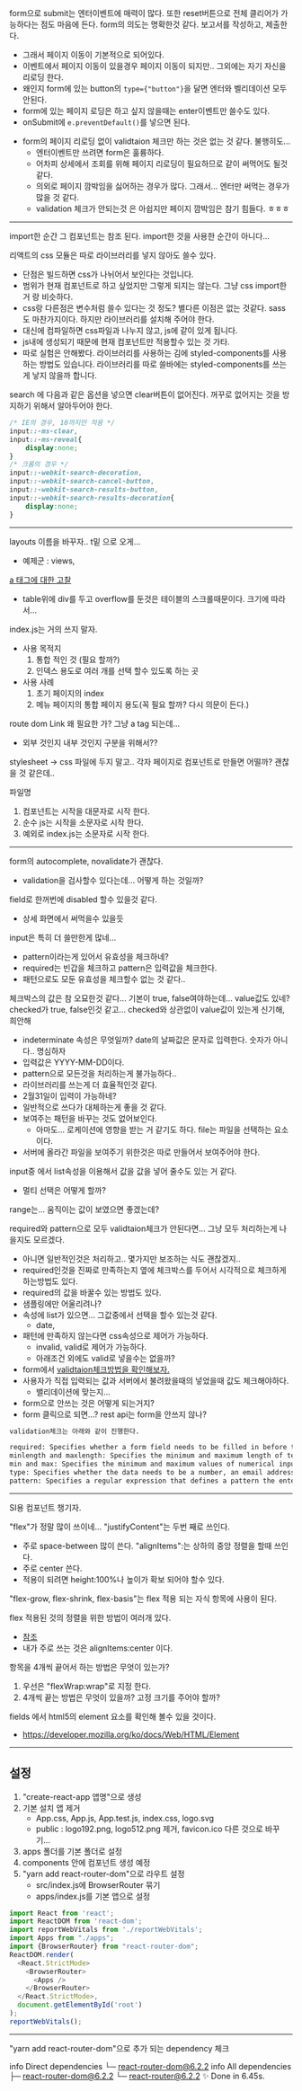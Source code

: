 
form으로 submit는 엔터이벤트에 매력이 많다.
또한 reset버튼으로 전체 클리어가 가능하다는 점도 마음에 든다.
form의 의도는 명확한것 같다. 보고서를 작성하고, 제출한다.
  - 그래서 페이지 이동이 기본적으로 되어있다. 
  - 이벤트에서 페이지 이동이 있을경우 페이지 이동이 되지만.. 그외에는 자기 자신을 리로딩 한다.
  - 왜인지 form에 있는 button의 `type={"button"}`을 달면 엔터와 벨리데이션 모두 안된다.
  - form에 있는 페이지 로딩은 하고 싶지 않을때는 enter이벤트만 쓸수도 있다.
  - onSubmit에 `e.preventDefault()`를 넣으면 된다.

* form의 페이지 리로딩 없이 validtaion 체크만 하는 것은 없는 것 같다. 불행히도...
  - 엔터이벤트만 쓰려면 form은 훌륭하다.
  - 어차피 상세에서 조회를 위해 페이지 리로딩이 필요하므로 같이 써먹어도 될것 같다.
  - 의외로 페이지 깜박임을 싫어하는 경우가 많다. 그래서... 엔터만 써먹는 경우가 많을 것 같다.
  - validation 체크가 안되는것 은 아쉽지만 페이지 깜박임은 참기 힘들다. ㅎㅎㅎ


---
import한 순간 그 컴포넌트는 참조 된다. import한 것을 사용한 순간이 아니다...

리액트의 css 모듈은 따로 라이브러리를 넣지 않아도 쓸수 있다.
  - 단점은 빌드하면 css가 나뉘어서 보인다는 것입니다.
  - 범위가 현재 컴포넌트로 하고 싶었지만 그렇게 되지는 않는다. 그냥 css import한거 랑 비슷하다.
  - css랑 다른점은 변수처럼 쓸수 있다는 것 정도? 별다른 이점은 없는 것같다.
sass도 마찬가지이다. 하지만 라이브러리를 설치해 주어야 한다.
  - 대신에 컴파일하면 css파일과 나누지 않고, js에 같이 있게 됩니다.
  - js내에 생성되기 때문에 현재 컴포넌트만 적용할수 있는 것 가타.
  - 따로 실험은 안해봤다.
라이브러리를 사용하는 김에 styled-components를 사용하는 방법도 있습니다.
라이브러리를 따로 쓸바에는 styled-components를 쓰는게 낳지 않을까 합니다.


search 에 다음과 같은 옵션을 넣으면 clear버튼이 없어진다.
꺼꾸로 없어지는 것을 방지하기 위해서 알아두어야 한다.
```css
/* IE의 경우, 10까지만 적용 */
input::-ms-clear,
input::-ms-reveal{
    display:none;
}
/* 크롬의 경우 */
input::-webkit-search-decoration,
input::-webkit-search-cancel-button,
input::-webkit-search-results-button,
input::-webkit-search-results-decoration{
    display:none;
}
```
---

layouts 이름을 바꾸자.. t밑 으로 오게... 
  - 예제군 : views, 

[a 태그에 대한 고찰](https://github.com/jsx-eslint/eslint-plugin-jsx-a11y/blob/HEAD/docs/rules/anchor-is-valid.md)

* table위에 div를 두고 overflow를 둔것은 테이블의 스크롤때문이다. 크기에 따라서... 

index.js는 거의 쓰지 말자.
  - 사용 목적지
    1. 통합 적인 것 (필요 할까?)
    2. 인덱스 용도로 여러 개를 선택 할수 있도록 하는 곳
  - 사용 사례
    1. 초기 페이지의 index
    2. 메뉴 페이지의 통합 페이지 용도(꼭 필요 할까? 다시 의문이 든다.)

route dom Link 왜 필요한 가? 그냥 a tag 되는데...
  - 외부 것인지 내부 것인지 구분을 위해서??

stylesheet -> css 파일에 두지 말고.. 각자 페이지로 컴포넌트로 만들면 어떨까? 괜찮을 것 같은데..

파일명
  1. 컴포넌트는 시작을 대문자로 시작 한다.
  2. 순수 js는 시작을 소문자로 시작 한다.
  3. 예외로 index.js는 소문자로 시작 한다.

---
form의 autocomplete, novalidate가 괜찮다.
  - validation을 검사할수 있다는데... 어떻게 하는 것일까?

field로 한꺼번에 disabled 할수 있을것 같다.
  - 상세 화면에서 써먹을수 있을듯


input은 특히 더 쓸만한게 많네...
  - pattern이라는게 있어서 유효성을 체크하네?
  - required는 빈갑을 체크하고 pattern은 입력값을 체크한다.
  - 패턴으로도 모둔 유효성을 체크할수 없는 것 같다..



체크박스의 값은 참 오묘한것 같다...
기본이 true, false여야하는데... value값도 있네?
checked가 true, false인것 같고... 
checked와 상관없이 value값이 있는게 신기해, 희안해
  - indeterminate 속성은 무엇일까? 
date의 날짜값은 문자로 입력한다. 숫자가 아니다.. 명심하자
  - 입력값은 YYYY-MM-DD이다. 
  - pattern으로 모든것을 처리하는게 불가능하다..
  - 라이브러리를 쓰는게 더 효율적인것 같다.
  - 2월31일이 입력이 가능하네?
  - 일반적으로 쓰다가 대체하는게 좋을 것 같다.
  - 보여주는 패턴을 바꾸는 것도 없어보인다.
    - 아마도... 로케이션에 영향을 받는 거 같기도 하다.
file는 파일을 선택하는 요소이다. 
  - 서버에 올라간 파일을 보여주기 위한것은 따로 만들어서 보여주어야 한다.

input중 에서 list속성을 이용해서 값을 값을 넣어 줄수도 있는 거 같다.
  - 멀티 선택은 어떻게 할까?

range는... 움직이는 값이 보였으면 좋겠는데?

required와 pattern으로 모두 validtaion체크가 안된다면...
그냥 모두 처리하는게 나을지도 모르겠다.
  - 아니면 일반적인것은 처리하고.. 몇가지만 보조하는 식도 괜찮겠지..
  - required인것을 진짜로 만족하는지 옆에 체크박스를 두어서 시각적으로 체크하게 하는방법도 있다. 
  - required의 값을 바꿀수 있는 방법도 있다.
  - 샘플링에만 어울리려나?
  - 속성에 list가 있으면... 그값중에서 선택을 할수 있는것 같다.
    - date, 
  - 패턴에 만족하지 않는다면 css속성으로 제어가 가능하다.
    - invalid, valid로 제어가 가능하다.
    - 아래조건 외에도 valid로 넣을수는 없을까?
  - form에서 [validtaion체크방법을 확인해보자.](https://developer.mozilla.org/en-US/docs/Learn/Forms/Form_validation)
  - 사용자가 직접 입력되는 값과 서버에서 불려왔을때의 넣었을때 값도 체크해야하다.
    - 밸리데이션에 맞는지...
  - form으로 안쓰는 것은 어떻게 되는거지?
  - form 클릭으로 되면...? rest api는 form을 안쓰지 않나?

```markdown
validation체크는 아래와 같이 진행한다.

required: Specifies whether a form field needs to be filled in before the form can be submitted.
minlength and maxlength: Specifies the minimum and maximum length of textual data (strings)
min and max: Specifies the minimum and maximum values of numerical input types
type: Specifies whether the data needs to be a number, an email address, or some other specific preset type.
pattern: Specifies a regular expression that defines a pattern the entered data needs to follow.
```

---

SI용 컴포넌트 챙기자.

"flex"가 정말 많이 쓰이네...
"justifyContent"는 두번 째로 쓰인다.
  - 주로 space-between 많이 쓴다.
"alignItems":는 상하의 중앙 정렬을 할때 쓰인다.
  - 주로 center 쓴다.
  - 적용이 되려면 height:100%나 높이가 확보 되어야 할수 있다.

"flex-grow, flex-shrink, flex-basis"는 flex 적용 되는 자식 항목에 사용이 된다.

flex 적용된 것의 정렬을 위한 방법이 여러개 있다.
  - [참조](https://velog.io/@jary/flex%EB%A5%BC-%EC%9D%B4%EC%9A%A9%ED%95%9C-%EA%B0%80%EC%9A%B4%EB%8D%B0-%EC%A0%95%EB%A0%AC)
  - 내가 주로 쓰는 것은 alignItems:center 이다.

항목을 4개씩 끝어서 하는 방법은 무엇이 있는가?
1. 우선은 "flexWrap:wrap"로 지정 한다.
2. 4개씩 끝는 방법은 무엇이 있을까? 고정 크기를 주어야 할까?


fields 에서 html5의 element 요소를 확인해 볼수 있을 것이다.
  - https://developer.mozilla.org/ko/docs/Web/HTML/Element

---
## 설정 
1. "create-react-app 앱명"으로 생성
2. 기본 설치 앱 제거
   - App.css, App.js, App.test.js, index.css, logo.svg 
   - public : logo192.png, logo512.png 제거, favicon.ico 다른 것으로 바꾸기...
3. apps 폴더를 기본 폴더로 설정
4. components 안에 컴포넌트 생성 예정
5. "yarn add react-router-dom"으로 라우트 설정
   - src/index.js에 BrowserRouter 묶기
   - apps/index.js를 기본 앱으로 설정
   
```js
import React from 'react';
import ReactDOM from 'react-dom';
import reportWebVitals from './reportWebVitals';
import Apps from "./apps";
import {BrowserRouter} from "react-router-dom";
ReactDOM.render(
  <React.StrictMode>
    <BrowserRouter>
      <Apps />
    </BrowserRouter>
  </React.StrictMode>,
  document.getElementById('root')
);
reportWebVitals();

```

---

"yarn add react-router-dom"으로 추가 되는 dependency 체크

info Direct dependencies
└─ react-router-dom@6.2.2
info All dependencies
├─ react-router-dom@6.2.2
└─ react-router@6.2.2
✨  Done in 6.45s.